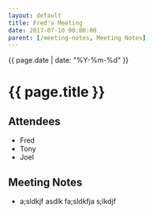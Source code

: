 ```yaml
---
layout: default
title: Fred's Meeting
date: 2017-07-10 00:00:00
parent: [/meeting-notes, Meeting Notes]
---
```


<span class="text-sm">{{ page.date | date: "%Y-%m-%d" }}</span>
# {{ page.title }}

<h2 class="py-6">Attendees</h2>

- Fred
- Tony
- Joel


<h2 class="py-6">Meeting Notes</h2>

- a;sldkjf asdlk fa;sldkfja s;lkdjf 
